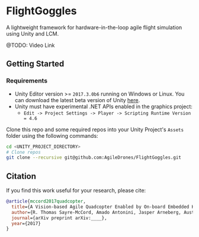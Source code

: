 # FlightGoggles
A lightweight framework for hardware-in-the-loop agile flight simulation using Unity and LCM.

@TODO: Video Link

## Getting Started

### Requirements

* Unity Editor version >= `2017.3.0b6` running on Windows or Linux. You can download the latest beta version of Unity [here](https://unity3d.com/unity/beta).
* Unity must have experimental .NET APIs enabled in the graphics project:
	+ `Edit -> Project Settings -> Player -> Scripting Runtime Version = 4.6`


Clone this repo and some required repos into your Unity Project's `Assets` folder using the following commands:

```bash
cd <UNITY_PROJECT_DIRECTORY>
# Clone repos
git clone --recursive git@github.com:AgileDrones/FlightGoggles.git
```

## Citation
If you find this work useful for your research, please cite:
```bibtex
@article{mccord2017quadcopter,
  title={A Vision-based Agile Quadcopter Enabled by On-board Embedded High-performance Computing},
  author={R. Thomas Sayre-McCord, Amado Antonini, Jasper Arneberg, Austin Brown, Guilherme Cavalheiro, Yajun Fang, Alex Gorodetsky, Winter Guerra, Dave McCoy, Sebastian Quilter, Fabian Riether, Ezra Tal, Yunus Terzioglu, Luca Carlone, and Sertac Karaman},
  journal={arXiv preprint arXiv:____},
  year={2017}
}
```
